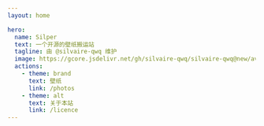 ```yaml
---
layout: home

hero:
  name: Silper
  text: 一个开源的壁纸搬运站
  tagline: 由 @silvaire-qwq 维护
  image: https://gcore.jsdelivr.net/gh/silvaire-qwq/silvaire-qwq@new/avatar.png
  actions:
    - theme: brand
      text: 壁纸
      link: /photos
    - theme: alt
      text: 关于本站
      link: /licence
---
```

